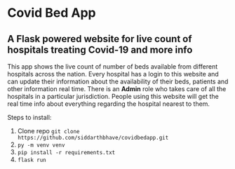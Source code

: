 # Covid Bed App

## A Flask powered website for live count of hospitals treating Covid-19 and more info

This app shows the live count of number of beds available from different hospitals across the nation. Every hospital has a login to this website and can update their information about the availability of their beds, patients and other information real time. There is an **Admin** role who takes care of all the hospitals in a particular jurisdiction. People using this website will get the real time info about everything regarding the hospital nearest to them.

Steps to install:
 1. Clone repo ```git clone https://github.com/siddarthbhave/covidbedapp.git```
 2. ```py -m venv venv```
 3. ```pip install -r requirements.txt```
 4. ```flask run```

